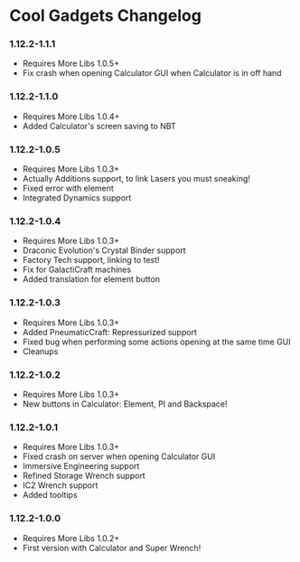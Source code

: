 # Cool Gadgets Changelog

### 1.12.2-1.1.1
- Requires More Libs 1.0.5+
- Fix crash when opening Calculator GUI when Calculator is in off hand

### 1.12.2-1.1.0
- Requires More Libs 1.0.4+
- Added Calculator's screen saving to NBT

### 1.12.2-1.0.5
- Requires More Libs 1.0.3+
- Actually Additions support, to link Lasers you must sneaking!
- Fixed error with element
- Integrated Dynamics support

### 1.12.2-1.0.4
- Requires More Libs 1.0.3+
- Draconic Evolution's Crystal Binder support
- Factory Tech support, linking to test!
- Fix for GalactiCraft machines
- Added translation for element button

### 1.12.2-1.0.3
- Requires More Libs 1.0.3+
- Added PneumaticCraft: Repressurized support
- Fixed bug when performing some actions opening at the same time GUI
- Cleanups

### 1.12.2-1.0.2
- Requires More Libs 1.0.3+
- New buttons in Calculator: Element, PI and Backspace!

### 1.12.2-1.0.1
- Requires More Libs 1.0.3+
- Fixed crash on server when opening Calculator GUI
- Immersive Engineering support
- Refined Storage Wrench support
- IC2 Wrench support
- Added tooltips

### 1.12.2-1.0.0
- Requires More Libs 1.0.2+
- First version with Calculator and Super Wrench!